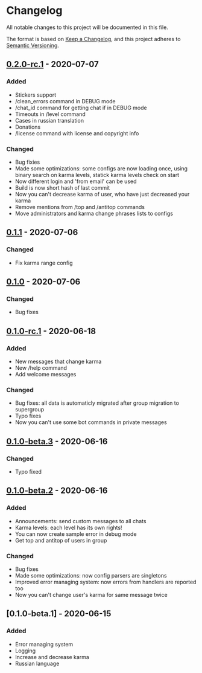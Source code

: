 # Changelog
All notable changes to this project will be documented in this file.

The format is based on [Keep a Changelog](https://keepachangelog.com/en/1.0.0/),
and this project adheres to [Semantic Versioning](https://semver.org/spec/v2.0.0.html).

## [0.2.0-rc.1] - 2020-07-07
### Added
- Stickers support
- /clean_errors command in DEBUG mode
- /chat_id command for getting chat if in DEBUG mode
- Timeouts in /level command
- Cases in russian translation
- Donations
- /license command with license and copyright info
### Changed
- Bug fixies
- Made some optimizations: some configs are now loading once, using binary search on karma levels, statick karma levels check on start
- Now different login and 'from email' can be used
- Build is now short hash of last commit
- Now you can't decrease karma of user, who have just decreased your karma
- Remove mentions from /top and /antitop commands
- Move administrators and karma change phrases lists to configs

## [0.1.1] - 2020-07-06
### Changed
- Fix karma range config

## [0.1.0] - 2020-07-06
### Changed
- Bug fixes

## [0.1.0-rc.1] - 2020-06-18
### Added
- New messages that change karma
- New /help command
- Add welcome messages
### Changed
- Bug fixes: all data is automaticly migrated after group migration to supergroup
- Typo fixes
- Now you can't use some bot commands in private messages

## [0.1.0-beta.3] - 2020-06-16
### Changed
- Typo fixed

## [0.1.0-beta.2] - 2020-06-16
### Added
- Announcements: send custom messages to all chats
- Karma levels: each level has its own rights!
- You can now create sample error in debug mode
- Get top and antitop of users in group
### Changed
- Bug fixes
- Made some optimizations: now config parsers are singletons
- Improved error managing system: now errors from handlers are reported too
- Now you can't change user's karma for same message twice
## [0.1.0-beta.1] - 2020-06-15
### Added
- Error managing system
- Logging
- Increase and decrease karma
- Russian language

[0.1.0-beta.2]: https://github.com/sandsbit/skarmabot/compare/v0.1.0-beta.1...v0.1.0-beta.2
[0.1.0-beta.3]: https://github.com/sandsbit/skarmabot/compare/v0.1.0-beta.2...v0.1.0-beta.3
[0.1.0-rc.1]: https://github.com/sandsbit/skarmabot/compare/v0.1.0-beta.3...v0.1.0-rc.1
[0.1.0]: https://github.com/sandsbit/skarmabot/compare/v0.1.0-rc.1...v0.1.0
[0.1.1]: https://github.com/sandsbit/skarmabot/compare/v0.1.0...v0.1.1
[0.2.0-rc.1]: https://github.com/sandsbit/skarmabot/compare/v0.1.1...v0.2.0-rc.1
